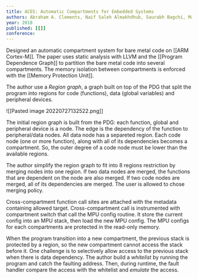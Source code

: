 ```yaml
---
title: ACES: Automatic Compartments for Embedded Systems
authors: Abraham A. Clements, Naif Saleh Almakhdhub, Saurabh Bagchi, Mathias Payer
year: 2018
published: [[]]
conference: 
---
```


Designed an automatic compartment system for bare metal code on [[ARM Cortex-M]]. The paper uses static analysis with LLVM and the [[Program Dependence Graph]] to partition the bare metal code into several compartments.  The memory isolation between compartments is enforced with the [[Memory Protection Unit]].

The author use a *Region graph*, a graph built on top of the PDG that split the program into regions for code (functions), data (global variables) and peripheral devices. 

![[Pasted image 20220727132522.png]]

The initial region graph is built from the PDG: each function, global and peripheral device is a node. The edge is the dependency of the function to peripheral/data nodes. All data node has a separeted region. Each code node (one or more function), along with all of its dependencies becomes a compartment. So, the outer degree of a code node must be lower than the available regions. 

The author simplify the region graph to fit into 8 regions restriction by merging nodes into one region. If two data nodes are merged, the functions that are dependent on the node are also merged. If two code nodes are merged, all of its dependencies are merged.
The user is allowed to chose merging policy.



Cross-compartment function call sites are attached with the metadata containing allowed target. Cross-compartment  call is instrumented with compartment switch that call the MPU config routine. It store the current config into an MPU stack, then load the new MPU config. The MPU configs for each compartments are protected in the read-only memory.

When the program transition into a new compartment, the previous stack is protected by a region, so the new compartment cannot access the stack before it. One challenge is to selectively allow access to the previous stack when there is data dependency. The author build a *whitelist* by running the program and catch the faulting address. Then, during runtime, the fault handler compare the access with the whitelist and *emulate* the access.



